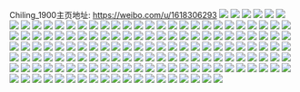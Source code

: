 Chiling_1900主页地址: https://weibo.com/u/1618306293 
![](https://wx4.sinaimg.cn/mw2000/607564f5ly1h92hd2lao5j20wr1z0kdy.jpg) 
![](https://wx4.sinaimg.cn/mw2000/607564f5ly1h92hd4adwyj20wr1z0qgr.jpg) 
![](https://wx4.sinaimg.cn/mw2000/607564f5ly1h92hd1ly8lj22ap329kjm.jpg) 
![](https://wx4.sinaimg.cn/mw2000/607564f5ly1h910igorxqj20wr1z0qha.jpg) 
![](https://wx4.sinaimg.cn/mw2000/607564f5ly1h910ig2qj0j22c0340x6s.jpg) 
![](https://wx4.sinaimg.cn/mw2000/607564f5ly1h910ikrfkij22c03441l0.jpg) 
![](https://wx4.sinaimg.cn/mw2000/607564f5ly1h910ir4puwj22c02c0npj.jpg) 
![](https://wx4.sinaimg.cn/mw2000/607564f5ly1h8xk9zw0z0j22c0340x6r.jpg) 
![](https://wx4.sinaimg.cn/mw2000/607564f5ly1h8xk9xj81aj20wr1z07h0.jpg) 
![](https://wx4.sinaimg.cn/mw2000/607564f5ly1h8xka0wm0kj20u00u0aud.jpg) 
![](https://wx4.sinaimg.cn/mw2000/607564f5ly1h8weak432vj20wr1z0nas.jpg) 
![](https://wx4.sinaimg.cn/mw2000/607564f5ly1h8wearrtkdj22c0348b2c.jpg) 
![](https://wx4.sinaimg.cn/mw2000/607564f5ly1h8weawry6cj22c033gu12.jpg) 
![](https://wx4.sinaimg.cn/mw2000/607564f5ly1h8web19e8dj22c03404qt.jpg) 
![](https://wx4.sinaimg.cn/mw2000/607564f5ly1h8t000wrkdj20wr1z0du3.jpg) 
![](https://wx4.sinaimg.cn/mw2000/607564f5ly1h8t007c17ij21ru2cex6q.jpg) 
![](https://wx4.sinaimg.cn/mw2000/607564f5ly1h8t02f9r0aj20wr1z0hdt.jpg) 
![](https://wx4.sinaimg.cn/mw2000/607564f5ly1h8qwmf9ut8j20wr1z0162.jpg) 
![](https://wx4.sinaimg.cn/mw2000/607564f5ly1h8qwmij4rvj22c033wkjn.jpg) 
![](https://wx4.sinaimg.cn/mw2000/607564f5ly1h8qwmdh332j22c032gkjn.jpg) 
![](https://wx4.sinaimg.cn/mw2000/607564f5ly1h8qwmoou67j20wr1z0b29.jpg) 
![](https://wx4.sinaimg.cn/mw2000/607564f5gy1h8mhqd5kvej22c03307wi.jpg) 
![](https://wx4.sinaimg.cn/mw2000/607564f5gy1h8mhqdwf9vj20wr1z0qgc.jpg) 
![](https://wx4.sinaimg.cn/mw2000/607564f5gy1h8mhqg7ahkj22c0340e81.jpg) 
![](https://wx4.sinaimg.cn/mw2000/607564f5gy1h8mhqhtfg6j20wr0wr4qq.jpg) 
![](https://wx4.sinaimg.cn/mw2000/607564f5ly1h8l9wd5vwoj20wr1z07qp.jpg) 
![](https://wx4.sinaimg.cn/mw2000/607564f5ly1h8l9wdnr6hj20wr1z0dr0.jpg) 
![](https://wx4.sinaimg.cn/mw2000/607564f5ly1h8l9wc3a56j22c034se83.jpg) 
![](https://wx4.sinaimg.cn/mw2000/607564f5ly1h8l9wgum8rj22c02gx1l2.jpg) 
![](https://wx4.sinaimg.cn/mw2000/607564f5ly1h7x0kwqg4bj22c03404qw.jpg) 
![](https://wx4.sinaimg.cn/mw2000/607564f5ly1h7x0kr6ri8j22bd2bdnpi.jpg) 
![](https://wx4.sinaimg.cn/mw2000/607564f5ly1h7x0kxbqotj20wr1z0tku.jpg) 
![](https://wx4.sinaimg.cn/mw2000/607564f5ly1h7x0l1p2z4j22c0340npl.jpg) 
![](https://wx4.sinaimg.cn/mw2000/607564f5gy1h7kc3rp37wj23402c0nph.jpg) 
![](https://wx4.sinaimg.cn/mw2000/607564f5gy1h7kc3wjx9mj23402c07wl.jpg) 
![](https://wx4.sinaimg.cn/mw2000/607564f5gy1h7kc40nrqbj22b232pe84.jpg) 
![](https://wx4.sinaimg.cn/mw2000/607564f5gy1h7kc3mp6z6j22c0340hdx.jpg) 
![](https://wx4.sinaimg.cn/mw2000/607564f5gy1h7kc43xkluj23402c0hdu.jpg) 
![](https://wx4.sinaimg.cn/mw2000/607564f5gy1h7kc45gchij20wr1z0b29.jpg) 
![](https://wx4.sinaimg.cn/mw2000/607564f5ly1h79ukid1c2j22732so1kz.jpg) 
![](https://wx4.sinaimg.cn/mw2000/607564f5ly1h79ukpl7rjj22732sxnpf.jpg) 
![](https://wx4.sinaimg.cn/mw2000/607564f5ly1h79ukugj89j22732t54qr.jpg) 
![](https://wx4.sinaimg.cn/mw2000/607564f5ly1h79ukdijqvj22b22soqv9.jpg) 
![](https://wx4.sinaimg.cn/mw2000/607564f5gy1h6cbothwamj20sg0g4do4.jpg) 
![](https://wx4.sinaimg.cn/mw2000/607564f5ly1h59ip8i3ikj22c0340x6s.jpg) 
![](https://wx4.sinaimg.cn/mw2000/607564f5ly1h59ip9wuk6j22c03404qu.jpg) 
![](https://wx4.sinaimg.cn/mw2000/607564f5ly1h59ipb7uz1j22c029sx6s.jpg) 
![](https://wx4.sinaimg.cn/mw2000/607564f5ly1h59ipcp1v6j22c0340npi.jpg) 
![](https://wx4.sinaimg.cn/mw2000/607564f5ly1h59ipe7uprj22c0340x6r.jpg) 
![](https://wx4.sinaimg.cn/mw2000/607564f5ly1h59ip6x8p6j22c033z4qu.jpg) 
![](https://wx4.sinaimg.cn/mw2000/607564f5ly1h4xduzrr3ej22c0340npf.jpg) 
![](https://wx4.sinaimg.cn/mw2000/607564f5ly1h4xdv7kkdlj22bz33z1l2.jpg) 
![](https://wx4.sinaimg.cn/mw2000/607564f5ly1h4v3e9mkylj22c0340npg.jpg) 
![](https://wx4.sinaimg.cn/mw2000/607564f5ly1h4v3e893ksj22c0340nph.jpg) 
![](https://wx4.sinaimg.cn/mw2000/607564f5ly1h4i8to58rxj20u0140qdo.jpg) 
![](https://wx4.sinaimg.cn/mw2000/607564f5ly1h4i8tnokxoj21400u0qft.jpg) 
![](https://wx4.sinaimg.cn/mw2000/607564f5ly1h4i8tod361j21400u0wm4.jpg) 
![](https://wx4.sinaimg.cn/mw2000/607564f5ly1h46rqw0s1kj22c0340b2a.jpg) 
![](https://wx4.sinaimg.cn/mw2000/607564f5ly1h46rqunk53j22c0340qv6.jpg) 
![](https://wx4.sinaimg.cn/mw2000/607564f5ly1h3vtpfndhuj21400u0nck.jpg) 
![](https://wx4.sinaimg.cn/mw2000/607564f5ly1h3vtpgrstgj21400u0wvl.jpg) 
![](https://wx4.sinaimg.cn/mw2000/607564f5ly1h3vtphkgfzj21400u0h6y.jpg) 
![](https://wx4.sinaimg.cn/mw2000/607564f5ly1h3vtpfbxisj21400u07o8.jpg) 
![](https://wx4.sinaimg.cn/mw2000/607564f5gy1h3sqk2y4obj23402c01l0.jpg) 
![](https://wx4.sinaimg.cn/mw2000/607564f5gy1h3sqjyecv3j23402c0b2e.jpg) 
![](https://wx4.sinaimg.cn/mw2000/607564f5gy1h3sqk6abu7j22c0340kjo.jpg) 
![](https://wx4.sinaimg.cn/mw2000/607564f5gy1h3sqk9ca52j20wi1yckjl.jpg) 
![](https://wx4.sinaimg.cn/mw2000/607564f5gy1h3qq9d4ahoj22c0340qv6.jpg) 
![](https://wx4.sinaimg.cn/mw2000/607564f5ly1h3jtbr930tj20wi12xan9.jpg) 
![](https://wx4.sinaimg.cn/mw2000/607564f5ly1h3hdl4pthqj20wi0i4dn3.jpg) 
![](https://wx4.sinaimg.cn/mw2000/607564f5ly1h3gsc3bbo3j22c0340kjp.jpg) 
![](https://wx4.sinaimg.cn/mw2000/607564f5gy1h3dzk2iovmj21yc0wikjl.jpg) 
![](https://wx4.sinaimg.cn/mw2000/607564f5gy1h3ds1zs53ej22c0340nph.jpg) 
![](https://wx4.sinaimg.cn/mw2000/607564f5gy1h3ds1omtx7j20wi0jywqc.jpg) 
![](https://wx4.sinaimg.cn/mw2000/607564f5gy1h3ds2136fwj20wi0lhqg0.jpg) 
![](https://wx4.sinaimg.cn/mw2000/607564f5gy1h3ds2251dgj20wi0gkqfo.jpg) 
![](https://wx4.sinaimg.cn/mw2000/607564f5gy1h2y7joc7a8j22c03401l3.jpg) 
![](https://wx4.sinaimg.cn/mw2000/607564f5gy1h2y7jrb3awj22802ww7wj.jpg) 
![](https://wx4.sinaimg.cn/mw2000/607564f5gy1h2y7jc1f0sj22b232ou10.jpg) 
![](https://wx4.sinaimg.cn/mw2000/607564f5gy1h2y7jtl7xfj22802wnnpe.jpg) 
![](https://wx4.sinaimg.cn/mw2000/607564f5gy1h2y7jxonffj22c0340e86.jpg) 
![](https://wx4.sinaimg.cn/mw2000/607564f5gy1h2y7jzk78aj22802tqb2a.jpg) 
![](https://wx4.sinaimg.cn/mw2000/607564f5gy1h2s1oql79ij23402c0hdy.jpg) 
![](https://wx4.sinaimg.cn/mw2000/607564f5ly1h05wsbhi6sj23232akqv9.jpg) 
![](https://wx4.sinaimg.cn/mw2000/607564f5gy1gzu28wifgcj213c0vq7g0.jpg) 
![](https://wx4.sinaimg.cn/mw2000/607564f5gy1gzdeml8jqsj20wi0nngps.jpg) 
![](https://wx4.sinaimg.cn/mw2000/607564f5ly1gzc0vmgtm0j22c03407wl.jpg) 
![](https://wx4.sinaimg.cn/mw2000/607564f5ly1gyb0sbh9z0j20wi16wtw4.jpg) 
![](https://wx4.sinaimg.cn/mw2000/607564f5gy1gxu17bnfn0j22802xzhdu.jpg) 
![](https://wx4.sinaimg.cn/mw2000/607564f5gy1gxu17a7ljjj22802vrnpe.jpg) 
![](https://wx4.sinaimg.cn/mw2000/607564f5gy1gxu1duhlpej20wi16i4c5.jpg) 
![](https://wx4.sinaimg.cn/mw2000/607564f5gy1gxu1dty3gzj20wi139dkx.jpg) 
![](https://wx4.sinaimg.cn/mw2000/607564f5ly1gxlvvwxllhj22c02bzqv5.jpg) 
![](https://wx4.sinaimg.cn/mw2000/607564f5gy1gxf5zmi1obj20wi0nwdoq.jpg) 
![](https://wx4.sinaimg.cn/mw2000/607564f5gy1gxcs6ezb7ij20t60tntf3.jpg) 
![](https://wx4.sinaimg.cn/mw2000/001Lwfoply1gvcl4x05n8j63402c04qt02.jpg) 
![](https://wx4.sinaimg.cn/mw2000/607564f5gy1gu1jz3tpm1j20u00u0wp7.jpg) 
![](https://wx4.sinaimg.cn/mw2000/607564f5ly1gtstilfqpcj20u0140h0q.jpg) 
![](https://wx4.sinaimg.cn/mw2000/607564f5gy1gtl8x64ug1j22802zpx6r.jpg) 
![](https://wx4.sinaimg.cn/mw2000/607564f5gy1gtj0vtrbdhj20wi14b7g1.jpg) 
![](https://wx4.sinaimg.cn/mw2000/607564f5ly1gsnqxbcl78j20u0140duw.jpg) 
![](https://wx4.sinaimg.cn/mw2000/607564f5ly1gsb7fcg34jj22802yoqv6.jpg) 
![](https://wx4.sinaimg.cn/mw2000/607564f5ly1gsb7ffnm3mj22c03401l1.jpg) 
![](https://wx4.sinaimg.cn/mw2000/607564f5ly1gsb7fbleakj22c0340kjo.jpg) 
![](https://wx4.sinaimg.cn/mw2000/607564f5ly1gsb7fe0jkmj22c03407wk.jpg) 
![](https://wx4.sinaimg.cn/mw2000/607564f5ly1gsb7fhaw6gj22c0340e86.jpg) 
![](https://wx4.sinaimg.cn/mw2000/607564f5ly1gsb7fijowyj22c0340npi.jpg) 
![](https://wx4.sinaimg.cn/mw2000/607564f5gy1grjf0t2y1aj20wi0wiwme.jpg) 
![](https://wx4.sinaimg.cn/mw2000/607564f5gy1grjf0u7smfj20wi0wini4.jpg) 
![](https://wx4.sinaimg.cn/mw2000/607564f5gy1grjf0v45joj20wi0iwn2l.jpg) 
![](https://wx4.sinaimg.cn/mw2000/607564f5gy1grjf0w3imnj20wi0widy2.jpg) 
![](https://wx4.sinaimg.cn/mw2000/607564f5ly1grgzb78fqkj22c02c0x6r.jpg) 
![](https://wx4.sinaimg.cn/mw2000/607564f5ly1grgzb8htopj22c02c07wj.jpg) 
![](https://wx4.sinaimg.cn/mw2000/607564f5ly1grgzb9gkwbj22c02c0x6q.jpg) 
![](https://wx4.sinaimg.cn/mw2000/607564f5ly1grgzba9p9bj22c02c0qv6.jpg) 
![](https://wx4.sinaimg.cn/mw2000/607564f5gy1gqpca8e0hgj20wi1yc4k6.jpg) 
![](https://wx4.sinaimg.cn/mw2000/607564f5gy1gqo6hnap8uj20wi0witi0.jpg) 
![](https://wx4.sinaimg.cn/mw2000/607564f5gy1gqo6hp8gkuj20wb0wbgti.jpg) 
![](https://wx4.sinaimg.cn/mw2000/607564f5gy1gqo6hpkdyjj20wi0whabw.jpg) 
![](https://wx4.sinaimg.cn/mw2000/607564f5gy1gqo6hpyf3tj20wi0whjut.jpg) 
![](https://wx4.sinaimg.cn/mw2000/607564f5gy1gqnqjm9bh4j21401401c1.jpg) 
![](https://wx4.sinaimg.cn/mw2000/607564f5gy1gqn01ir8zqj20wi0with7.jpg) 
![](https://wx4.sinaimg.cn/mw2000/607564f5gy1gqn01j50pcj20wi0win4u.jpg) 
![](https://wx4.sinaimg.cn/mw2000/607564f5gy1gqn01jkla1j20wi0widlc.jpg) 
![](https://wx4.sinaimg.cn/mw2000/607564f5gy1gqn01jze2xj20wi0wi49z.jpg) 
![](https://wx4.sinaimg.cn/mw2000/607564f5gy1gqm270zfr1j22c02c01l0.jpg) 
![](https://wx4.sinaimg.cn/mw2000/607564f5ly1gqloulemp6j20wi1ycnpd.jpg) 
![](https://wx4.sinaimg.cn/mw2000/607564f5ly1gqloumaoi0j20wi1ycu0x.jpg) 
![](https://wx4.sinaimg.cn/mw2000/607564f5ly1gqlounbdxhj20wi1yckjl.jpg) 
![](https://wx4.sinaimg.cn/mw2000/607564f5ly1gqg48bl874j21400u0thl.jpg) 
![](https://wx4.sinaimg.cn/mw2000/607564f5gy1gpsujold46j22c0340u0z.jpg) 
![](https://wx4.sinaimg.cn/mw2000/607564f5ly1gpknyqvnryj20uk0u0q8p.jpg) 
![](https://wx4.sinaimg.cn/mw2000/607564f5ly1gp5tkmjlm0j20ps0qo0xw.jpg) 
![](https://wx4.sinaimg.cn/mw2000/607564f5ly1gp3adpml76j21400u0qjm.jpg) 
![](https://wx4.sinaimg.cn/mw2000/607564f5gy1govcjf29kdj20vi0viajg.jpg) 
![](https://wx4.sinaimg.cn/mw2000/607564f5ly1gojomjyk8dj21sc285kjo.jpg) 
![](https://wx4.sinaimg.cn/mw2000/607564f5ly1gofblmqvcnj20u00u0q9n.jpg) 
![](https://wx4.sinaimg.cn/mw2000/607564f5ly1goct8ytj3rj20wi0zb48x.jpg) 
![](https://wx4.sinaimg.cn/mw2000/607564f5ly1go7hn7pd9nj21w02io7wi.jpg) 
![](https://wx4.sinaimg.cn/mw2000/607564f5ly1gny8hump13j20u00u0dpj.jpg) 
![](https://wx4.sinaimg.cn/mw2000/607564f5ly1gny8hu9l5kj20vi0u0drb.jpg) 
![](https://wx4.sinaimg.cn/mw2000/607564f5ly1gny8hv0pljj20vu0tygyo.jpg) 
![](https://wx4.sinaimg.cn/mw2000/607564f5ly1gny8hvfu5mj20u00u0amy.jpg) 
![](https://wx4.sinaimg.cn/mw2000/607564f5ly1gnmslkfptgj21w02iox6r.jpg) 
![](https://wx4.sinaimg.cn/mw2000/607564f5ly1gmn7b3fvstj20wi0wb4fp.jpg) 
![](https://wx4.sinaimg.cn/mw2000/607564f5gy1gmgu88ndfsj20u00u07h6.jpg) 
![](https://wx4.sinaimg.cn/mw2000/607564f5gy1gmgu87p3tuj20u00u0ajf.jpg) 
![](https://wx4.sinaimg.cn/mw2000/607564f5gy1gmgu89e5tbj20tx0tx12a.jpg) 
![](https://wx4.sinaimg.cn/mw2000/607564f5ly1gmfh4clfbsj20wi1ycb2a.jpg) 
![](https://wx4.sinaimg.cn/mw2000/607564f5ly1gmfh4aec9tj20dw0dw0yb.jpg) 
